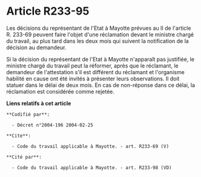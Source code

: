 # Article R233-95

Les décisions du représentant de l'Etat à Mayotte prévues au II de l'article R. 233-69 peuvent faire l'objet d'une
réclamation devant le ministre chargé du travail, au plus tard dans les deux mois qui suivent la notification de la décision
au demandeur. 

Si la décision du représentant de l'Etat à Mayotte n'apparaît pas justifiée, le ministre chargé du travail peut la réformer,
après que le réclamant, le demandeur de l'attestation s'il est différent du réclamant et l'organisme habilité en cause ont
été invités à présenter leurs observations. Il doit statuer dans le délai de deux mois. En cas de non-réponse dans ce délai,
la réclamation est considérée comme rejetée.

**Liens relatifs à cet article**

	**Codifié par**:

	  - Décret n°2004-196 2004-02-25

	**Cite**:

	  - Code du travail applicable à Mayotte. - art. R233-69 (V)

	**Cité par**:

	  - Code du travail applicable à Mayotte. - art. R233-98 (VD)
